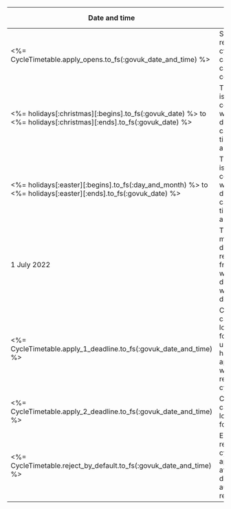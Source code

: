 | **Date and time** | **What happens** |
| --- | --- |
| <%= CycleTimetable.apply_opens.to_fs(:govuk_date_and_time) %> | Start of recruitment cycle - candidates can apply for courses. |
| <%= holidays[:christmas][:begins].to_fs(:govuk_date) %> to <%= holidays[:christmas][:ends].to_fs(:govuk_date) %> | This period is not counted as working days when calculating time to make a decision. |
| <%= holidays[:easter][:begins].to_fs(:day_and_month) %> to <%= holidays[:easter][:ends].to_fs(:govuk_date) %> | This period is not counted as working days when calculating time to make a decision. |
| 1 July 2022 | Time to make a decision is reduced from 40 working days to 20 working days. |
| <%= CycleTimetable.apply_1_deadline.to_fs(:govuk_date_and_time) %> | Candidates can no longer apply for courses, unless they have already applied within this recruitment cycle. |
| <%= CycleTimetable.apply_2_deadline.to_fs(:govuk_date_and_time) %> | Candidates can no longer apply for courses. |
| <%= CycleTimetable.reject_by_default.to_fs(:govuk_date_and_time) %> | End of recruitment cycle - applications awaiting decisions are automatically rejected. |
